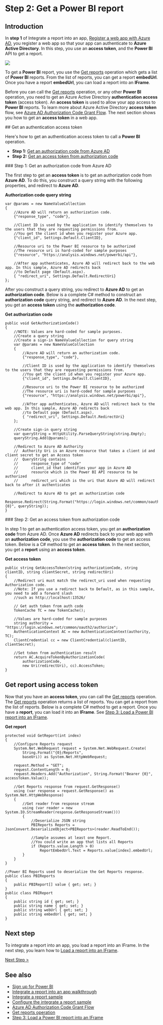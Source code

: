 <properties
   pageTitle="Get a Power BI report"
   description="Walkthrough to Integrate a report into an app - Get a Power BI report"
   services="powerbi"
   documentationCenter=""
   authors="dvana"
   manager="mblythe"
   editor=""
   tags=""/>

<tags
   ms.service="powerbi"
   ms.devlang="NA"
   ms.topic="get-started-article"
   ms.tgt_pltfrm="NA"
   ms.workload="powerbi"
   ms.date="05/18/2016"
   ms.author="derrickv"/>

# Step 2: Get a Power BI report

## Introduction

In **step 1** of Integrate a report into an app, [Register a web app with Azure AD](powerbi-developer-integrate-report-register.md), you register a web app so that your app can authenticate to **Azure Active Directory**. In this step, you use an **access token**, and the **Power BI** API to get a report.

![](media\powerbi-developer-integrate-report\integrate-report-get-report.png)

To get a **Power BI** report, you use the [Get reports](https://msdn.microsoft.com/library/mt634543.aspx) operation which gets a list of **Power BI** reports. From the list of reports, you can get a report **embedUrl**. Once you have a report **embedUrl**, you can load a report into an **IFrame**.

Before you can call the [Get reports](https://msdn.microsoft.com/library/mt634543.aspx) operation, or any other **Power BI** operation, you need to get an Azure Active Directory **authentication access token** (access token). An **access token** is used to allow your app access to **Power BI** reports. To learn more about Azure Active Directory **access token** flow, see [Azure AD Authorization Code Grant Flow](https://msdn.microsoft.com/library/azure/dn645542.aspx). The next section shows you how to get an **access token** in a web app.

<a name="get-token"/>
## Get an authentication access token

Here's how to get an authentication access token to call a **Power BI** operation.

-	**Step 1:** [Get an authorization code from Azure AD](#auth-code)
-	**Step 2:** [Get an access token from authorization code](#access-token)

<a name="auth-code"/>
### Step 1: Get an authorization code from Azure AD

The first step to get an **access token** is to get an authorization code from **Azure AD**. To do this, you construct a query string with the following properties, and redirect to **Azure AD**.


**Authorization code query string**

```
var @params = new NameValueCollection
{
    //Azure AD will return an authorization code.
    {"response_type", "code"},

    //Client ID is used by the application to identify themselves to the users that they are requesting permissions from.
    //You get the client id when you register your Azure app.
    {"client_id", Settings.Default.ClientID},

    //Resource uri to the Power BI resource to be authorized
    //The resource uri is hard-coded for sample purposes
    {"resource", "https://analysis.windows.net/powerbi/api"},

    //After app authenticates, Azure AD will redirect back to the web app. In this sample, Azure AD redirects back
    //to Default page (Default.aspx).
    { "redirect_uri", Settings.Default.RedirectUri}
};
```

After you construct a query string, you redirect to **Azure AD** to get an **authorization code**.  Below is a complete C# method to construct an **authorization code** query string, and redirect to **Azure AD**. In the next step, you get an **access token** using the **authorization code**.

**Get authorization code**

```
public void GetAuthorizationCode()
{
    //NOTE: Values are hard-coded for sample purposes.
    //Create a query string
    //Create a sign-in NameValueCollection for query string
    var @params = new NameValueCollection
    {
        //Azure AD will return an authorization code.
        {"response_type", "code"},

        //Client ID is used by the application to identify themselves to the users that they are requesting permissions from.
        //You get the client id when you register your Azure app.
        {"client_id", Settings.Default.ClientID},

        //Resource uri to the Power BI resource to be authorized
        //The resource uri is hard-coded for sample purposes
        {"resource", "https://analysis.windows.net/powerbi/api"},

        //After app authenticates, Azure AD will redirect back to the web app. In this sample, Azure AD redirects back
        //to Default page (Default.aspx).
        { "redirect_uri", Settings.Default.RedirectUri}
    };

    //Create sign-in query string
    var queryString = HttpUtility.ParseQueryString(string.Empty);
    queryString.Add(@params);

    //Redirect to Azure AD Authority
    //  Authority Uri is an Azure resource that takes a client id and client secret to get an Access token
    //  QueryString contains
    //      response_type of "code"
    //      client_id that identifies your app in Azure AD
    //      resource which is the Power BI API resource to be authorized
    //      redirect_uri which is the uri that Azure AD will redirect back to after it authenticates

    //Redirect to Azure AD to get an authorization code
    Response.Redirect(String.Format("https://login.windows.net/common/oauth2/authorize?{0}", queryString));
}
```

<a name="access-token"/>
### Step 2: Get an access token from authorization code

In step 1 to get an authentication access token, you get an **authorization code** from Azure AD. Once **Azure AD** redirects back to your web app with an **authorization code**, you use the **authorization code** to get an access token. Below is a C# method to get an **access token**. In the next section, you get a **report** using an **access token**.

**Get access token**

```
public string GetAccessToken(string authorizationCode, string clientID, string clientSecret, string redirectUri)
{
    //Redirect uri must match the redirect_uri used when requesting Authorization code.
    //Note: If you use a redirect back to Default, as in this sample, you need to add a forward slash
    //such as http://localhost:13526/

    // Get auth token from auth code       
    TokenCache TC = new TokenCache();

    //Values are hard-coded for sample purposes
    string authority = "https://login.windows.net/common/oauth2/authorize";
    AuthenticationContext AC = new AuthenticationContext(authority, TC);
    ClientCredential cc = new ClientCredential(clientID, clientSecret);

    //Set token from authentication result
    return AC.AcquireTokenByAuthorizationCode(
        authorizationCode,
        new Uri(redirectUri), cc).AccessToken;
}
```

## Get report using access token

Now that you have an **access token**, you can call the [Get reports](https://msdn.microsoft.com/library/mt634543.aspx) operation. The [Get reports](https://msdn.microsoft.com/library/mt634543.aspx) operation returns a list of reports. You can get a report from the list of reports. Below is a complete C# method to get a report. Once you have a **report**, you can load it into an **IFrame**. See [Step 3: Load a Power BI report into an IFrame](powerbi-developer-integrate-report-load-report-iframe.md).

**Get report**

```
protected void GetReport(int index)
{
    //Configure Reports request
    System.Net.WebRequest request = System.Net.WebRequest.Create(
        String.Format("{0}/Reports",
        baseUri)) as System.Net.HttpWebRequest;

    request.Method = "GET";
    request.ContentLength = 0;
    request.Headers.Add("Authorization", String.Format("Bearer {0}", accessToken.Value));

    //Get Reports response from request.GetResponse()
    using (var response = request.GetResponse() as System.Net.HttpWebResponse)
    {
        //Get reader from response stream
        using (var reader = new System.IO.StreamReader(response.GetResponseStream()))
        {
            //Deserialize JSON string
            PBIReports Reports = JsonConvert.DeserializeObject<PBIReports>(reader.ReadToEnd());

            //Sample assumes at least one Report.
            //You could write an app that lists all Reports
            if (Reports.value.Length > 0)
                ReportEmbedUrl.Text = Reports.value[index].embedUrl;
        }
    }
}

//Power BI Reports used to deserialize the Get Reports response.
public class PBIReports
{
    public PBIReport[] value { get; set; }
}
public class PBIReport
{
    public string id { get; set; }
    public string name { get; set; }
    public string webUrl { get; set; }
    public string embedUrl { get; set; }
}
```

## Next step

To integrate a report into an app, you load a report into an IFrame. In the next step, you learn how to [Load a report into an IFrame](powerbi-developer-integrate-report-load-report-iframe.md).

[Next Step >](powerbi-developer-integrate-report-load-report-iframe.md)

## See also

-	[Sign up for Power BI](powerbi-admin-free-with-custom-azure-directory.md)
-	[Integrate a report into an app walkthrough](powerbi-developer-integrate-report.md)
-	[Integrate a report sample](https://github.com/Microsoft/PowerBI-CSharp/tree/master/samples/webforms/integrate-report-web-app)
-	[Configure the integrate a report sample](powerbi-developer-integrate-report-register.md#configure-sample)
-	[Azure AD Authorization Code Grant Flow](https://msdn.microsoft.com/library/azure/dn645542.aspx)
-	[Get reports operation](https://msdn.microsoft.com/library/mt634543.aspx)
-	[Step 3: Load a Power BI report into an IFrame](powerbi-developer-integrate-report-load-report-iframe.md)
